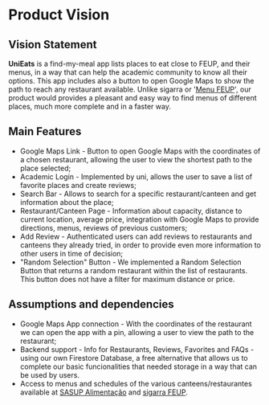 # Product Vision

## Vision Statement

**UniEats** is a find-my-meal app lists places to eat close to FEUP, and their menus, in a way that can help the academic community to know all their options. This app includes also a button to open Google Maps to show the path to reach any restaurant available.
Unlike sigarra or '[Menu FEUP](https://play.google.com/store/apps/details?id=com.pedropt.android.menufeup)', our product would provides a pleasant and easy way to find menus of different places, much more complete and in a faster way. 

## Main Features

- Google Maps Link - Button to open Google Maps with the coordinates of a chosen restaurant, allowing the user to view the shortest path to the place selected;
- Academic Login - Implemented by uni, allows the user to save a list of favorite places and create reviews;
- Search Bar - Allows to search for a specific restaurant/canteen and get information about the place;
- Restaurant/Canteen Page - Information about capacity, distance to current location, average price, integration with Google Maps to provide directions, menus, reviews of previous customers;
- Add Review - Authenticated users can add reviews to restaurants and canteens they already tried, in order to provide even more information to other users in time of decision;
- "Random Selection" Button - We implemented a Random Selection Button that returns a random restaurant within the list of restaurants. This button does not have a filter for maximum distance or price.

## Assumptions and dependencies

- Google Maps App connection - With the coordinates of the restaurant we can open the app with a pin, allowing a user to view the path to the restaurant;
- Backend support - Info for Restaurants, Reviews, Favorites and FAQs - using our own Firestore Database, a free alternative that allows us to complete our basic funcionalities that needed storage in a way that can be used by users.
- Access to menus and schedules of the various canteens/restaurantes available at [SASUP Alimentação](https://sigarra.up.pt/sasup/pt/web_base.gera_pagina?P_pagina=265689) and [sigarra FEUP](https://sigarra.up.pt/feup/pt/cantina.ementashow).